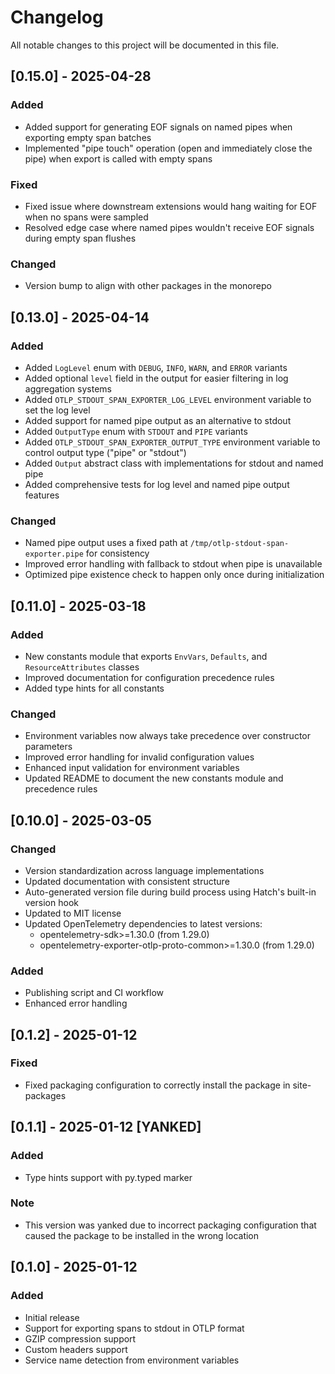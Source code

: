 # Changelog

All notable changes to this project will be documented in this file.

## [0.15.0] - 2025-04-28

### Added
- Added support for generating EOF signals on named pipes when exporting empty span batches
- Implemented "pipe touch" operation (open and immediately close the pipe) when export is called with empty spans

### Fixed
- Fixed issue where downstream extensions would hang waiting for EOF when no spans were sampled
- Resolved edge case where named pipes wouldn't receive EOF signals during empty span flushes

### Changed
- Version bump to align with other packages in the monorepo

## [0.13.0] - 2025-04-14

### Added
- Added `LogLevel` enum with `DEBUG`, `INFO`, `WARN`, and `ERROR` variants
- Added optional `level` field in the output for easier filtering in log aggregation systems
- Added `OTLP_STDOUT_SPAN_EXPORTER_LOG_LEVEL` environment variable to set the log level
- Added support for named pipe output as an alternative to stdout
- Added `OutputType` enum with `STDOUT` and `PIPE` variants
- Added `OTLP_STDOUT_SPAN_EXPORTER_OUTPUT_TYPE` environment variable to control output type ("pipe" or "stdout")
- Added `Output` abstract class with implementations for stdout and named pipe
- Added comprehensive tests for log level and named pipe output features

### Changed
- Named pipe output uses a fixed path at `/tmp/otlp-stdout-span-exporter.pipe` for consistency
- Improved error handling with fallback to stdout when pipe is unavailable
- Optimized pipe existence check to happen only once during initialization

## [0.11.0] - 2025-03-18

### Added
- New constants module that exports `EnvVars`, `Defaults`, and `ResourceAttributes` classes
- Improved documentation for configuration precedence rules
- Added type hints for all constants

### Changed
- Environment variables now always take precedence over constructor parameters
- Improved error handling for invalid configuration values
- Enhanced input validation for environment variables
- Updated README to document the new constants module and precedence rules

## [0.10.0] - 2025-03-05

### Changed
- Version standardization across language implementations
- Updated documentation with consistent structure
- Auto-generated version file during build process using Hatch's built-in version hook
- Updated to MIT license
- Updated OpenTelemetry dependencies to latest versions:
  - opentelemetry-sdk>=1.30.0 (from 1.29.0)
  - opentelemetry-exporter-otlp-proto-common>=1.30.0 (from 1.29.0)

### Added
- Publishing script and CI workflow
- Enhanced error handling

## [0.1.2] - 2025-01-12

### Fixed
- Fixed packaging configuration to correctly install the package in site-packages

## [0.1.1] - 2025-01-12 [YANKED]

### Added
- Type hints support with py.typed marker

### Note
- This version was yanked due to incorrect packaging configuration that caused the package to be installed in the wrong location

## [0.1.0] - 2025-01-12

### Added
- Initial release
- Support for exporting spans to stdout in OTLP format
- GZIP compression support
- Custom headers support
- Service name detection from environment variables